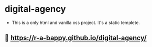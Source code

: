 # digital-agency
- This is a only html and vanilla css project. It's a static templete.




## 🔗 https://r-a-bappy.github.io/digital-agency/

